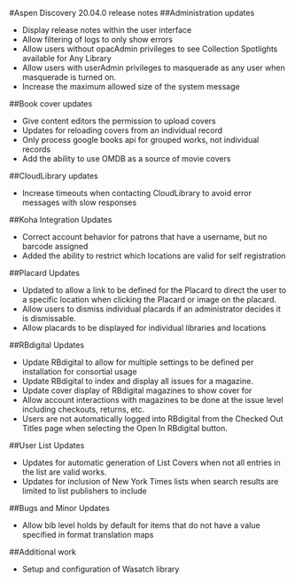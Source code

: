 #Aspen Discovery 20.04.0 release notes
##Administration updates
- Display release notes within the user interface
- Allow filtering of logs to only show errors
- Allow users without opacAdmin privileges to see Collection Spotlights available for Any Library
- Allow users with userAdmin privileges to masquerade as any user when masquerade is turned on.
- Increase the maximum allowed size of the system message

##Book cover updates
- Give content editors the permission to upload covers
- Updates for reloading covers from an individual record 
- Only process google books api for grouped works, not individual records
- Add the ability to use OMDB as a source of movie covers

##CloudLibrary updates
- Increase timeouts when contacting CloudLibrary to avoid error messages with slow responses

##Koha Integration Updates
- Correct account behavior for patrons that have a username, but no barcode assigned
- Added the ability to restrict which locations are valid for self registration

##Placard Updates
- Updated to allow a link to be defined for the Placard to direct the user to a specific location when clicking the Placard or image on the placard. 
- Allow users to dismiss individual placards if an administrator decides it is dismissable. 
- Allow placards to be displayed for individual libraries and locations

##RBdigital Updates
- Update RBdigital to allow for multiple settings to be defined per installation for consortial usage
- Update RBdigital to index and display all issues for a magazine. 
- Update cover display of RBdigital magazines to show cover for 
- Allow account interactions with magazines to be done at the issue level including checkouts, returns, etc. 
- Users are not automatically logged into RBdigital from the Checked Out Titles page when selecting the Open In RBdigital button. 

##User List Updates
- Updates for automatic generation of List Covers when not all entries in the list are valid works.
- Updates for inclusion of New York Times lists when search results are limited to list publishers to include

##Bugs and Minor Updates
- Allow bib level holds by default for items that do not have a value specified in format translation maps

##Additional work
- Setup and configuration of Wasatch library


